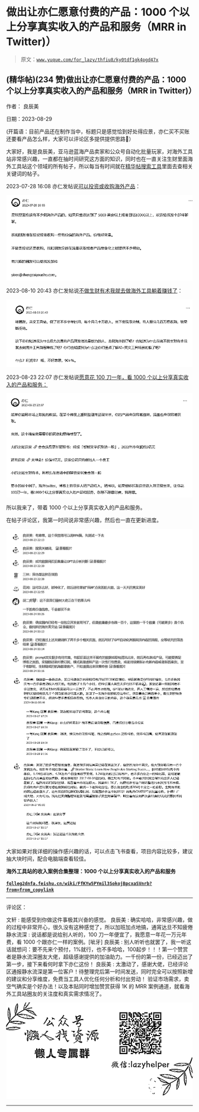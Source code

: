 # 做出让亦仁愿意付费的产品：1000 个以上分享真实收入的产品和服务（MRR in Twitter)）

> 原文：[`www.yuque.com/for_lazy/thfiu8/ky0tdf1gk4pgd47x`](https://www.yuque.com/for_lazy/thfiu8/ky0tdf1gk4pgd47x)

## (精华帖)(234 赞)做出让亦仁愿意付费的产品：1000 个以上分享真实收入的产品和服务（MRR in Twitter)）

作者： 良辰美

日期：2023-08-29

(开篇语：目前产品还在制作当中，标题只是感觉恰到好处得应景，亦仁买不买账还要看产品怎么样，大家可以评论区多提供提供思路🤣）

大家好，我是良辰美，亚马逊蓝海产品卖家和公众号自动化批量玩家，对海外工具站非常感兴趣，一直都在抽时间研究这方面的知识，同时也在一直关注生财里面海外工具站这个领域的所有帖子，所以每当有时间就在[精华帖搜索工具](https://search01.shengcaiyoushu.com/)里面去查相关关键词的帖子。

2023-07-28 16:08 亦仁发帖说[可以投资或收购海外产品](https://t.zsxq.com/11gNo4ZTs)：

![](img/d5d8b47304c944dc3678eebaedec7c16.png)

2023-08-10 20:43 亦仁发帖说[不做生财有术我就去做海外工具躺着赚钱了](https://t.zsxq.com/11wZQHMsN)：

![](img/2750666bd26dae6142b3c9ba7468832e.png)

2023-08-23 22:07 亦仁发帖说[愿意花 100 刀一年，看 1000 个以上分享真实收入的产品和服务：](https://t.zsxq.com/11OAPrSrq)

![](img/a068e2d472f9e40fe45b6ef948b5236d.png)

所以我来了，带着 1000 个以上分享真实收入的产品和服务。

在帖子评论区，我第一时间说非常感兴趣，然后也一直在更新进度。

![](img/5cd4a0b7ef6f8b42a4cb06ee8d96cef5.png)![](img/a4926a57f2d2d3fe41360c3b5d3aeb12.png)

大家如果对我详细的操作感兴趣的话，可以点击飞书查看，项目内容比较多，建议抽大块时间，配合电脑端查看较佳。

**海外工具站的收入案例合集整理：1000 个以上分享真实收入的产品和服务**

**[`fqlleg2dnfa.feishu.cn/wiki/FfKYw5PYmil3SokojBpcxaSVnrb?from=from_copylink`](https://fqlleg2dnfa.feishu.cn/wiki/FfKYw5PYmil3SokojBpcxaSVnrb?from=from_copylink)**

* * *

评论区：

文轩 : 能感受到你做这件事极其兴奋的感觉。
良辰美 : 确实哈哈，非常感兴趣，做的过程中非常开心，很久没有这种感觉了，所以加班加点地搞，通宵达旦不知疲倦
静水流深 : 说话都是说给别人听的，100 刀一年便宜了，我愿意一年花一万元年费，看 1000 个跟亦仁一样的案例。[呲牙]
良辰美 : 别人听听也就罢了，我一听这话就想问：要不先来个预付，1%就行，也不多哈哈，100<card type="inline" name="math" value="data:%7B%22code%22%3A%22%E7%9A%84%E8%A1%8C%E5%8A%A8%E5%9C%A8%E5%93%AA%E9%87%8C%E3%80%82%E6%84%9F%E8%B0%A2%E6%8C%87%E7%82%B9%EF%BC%8C%E5%A5%BD%E5%90%AC%E8%AF%9D%E7%A1%AE%E5%AE%9E%E6%98%AF%E5%A4%A7%E5%AE%B6%E9%83%BD%E4%BC%9A%E8%AF%B4%EF%BC%8C%E4%BD%86%E7%9C%9F%E6%AD%A3%E4%B9%B0%E5%8D%95%E7%9A%84%E6%97%B6%E5%80%99%E5%B0%B1%E4%B8%8D%E4%B8%80%E5%AE%9A%E7%9A%84%EF%BC%8C%E6%89%80%E4%BB%A5%E8%A6%81%E5%85%88%E5%8D%96%E7%A9%BA%E6%B0%94%EF%BC%8C%E9%AA%8C%E8%AF%81%E7%9C%9F%E5%AE%9E%E9%9C%80%E6%B1%82%E3%80%82%E6%88%91%E5%88%9A%E6%89%8D%E8%BF%98%E5%9C%A8twitter%E4%B8%8A%E7%9C%8B%E4%B8%80%E4%B8%AA%E4%BA%BA%E5%9C%A8%E5%8D%96produnct%E5%8F%91%E5%B8%83%E6%89%8B%E5%86%8C%EF%BC%8C%E5%85%88%E5%85%8D%E8%B4%B9%E9%AA%8C%E8%AF%81%E5%A4%A7%E5%AE%B6%E6%84%8F%E6%84%BF%E5%BA%A6%EF%BC%8C%E7%84%B6%E5%90%8E%E5%B0%B1%E5%BC%80%E5%A7%8B%E6%94%B6%E8%B4%B9%E4%BA%86%EF%BC%8C%E5%90%8C%E6%97%B6%E6%90%AD%E9%85%8D%E8%87%AA%E5%B7%B1%E7%9A%84%E5%92%A8%E8%AF%A2%E6%9C%8D%E5%8A%A1...%E5%A4%A7%E6%A6%82%E6%94%B6%E5%85%A5%E4%BA%86%E5%87%A0%E7%99%BE%E5%88%80%E5%90%A7%EF%BC%8C%5Cn%E9%9D%99%E6%B0%B4%E6%B5%81%E6%B7%B1%20%3A%20200%E5%85%83%E5%B7%B2%E7%BB%8F%E6%89%93%E8%B5%8F%EF%BC%8C%E8%AF%B7%E5%8A%A0%E6%B2%B9%5B%E5%91%B2%E7%89%99%5D%5Cn%E8%83%96%E5%A4%A7%E9%AD%94%20%3A%206%5Cn%E8%89%AF%E8%BE%B0%E7%BE%8E%20%3A%20%E4%B8%BA%E9%AA%8C%E8%AF%81%E5%B8%82%E5%9C%BA%E7%9C%9F%E5%AE%9E%E6%80%A7%E9%9C%80%E6%B1%82%EF%BC%8C%E6%9C%AC%E5%B8%96%E5%AD%90%E8%B5%9E%E8%B5%8F200%E5%85%83%E7%9A%84%E5%9C%88%E5%8F%8B%EF%BC%8C%E9%83%BD%E5%8F%AF%E4%BB%A5%E4%BD%8E%E4%BB%B7%E8%8E%B7%E5%BE%97%E8%BF%991K%E4%B8%AAMRR%E7%9A%84%E5%88%86%E4%BA%AB%E6%A1%88%E4%BE%8B%EF%BC%8C%EF%BC%88%E7%9F%A5%E8%AF%86%E6%98%9F%E7%90%83%E6%8A%BD%E4%BD%A320%25%EF%BC%89%EF%BC%8C%E6%89%80%E4%BB%A5%E6%88%91%E8%8E%B7%E5%BE%97%E5%AE%9E%E9%99%85%E6%94%B6%E5%85%A5%E7%9A%84%E5%8D%81%E5%88%86%E4%B9%8B%E4%B8%80%E4%BC%9A%E5%8F%8D%E9%A6%88%E7%BB%99%E7%94%9F%E8%B4%A2%EF%BC%88%E9%A3%9E%E4%B9%A6%E6%96%87%E6%A1%A3%E6%9C%89%E8%AF%A6%E7%BB%86%E6%8F%90%E5%88%B0%EF%BC%89%EF%BC%8C%E6%B5%B7%E5%A4%96%E5%B7%A5%E5%85%B7%E7%AB%99%E7%9A%84%E5%9C%88%E5%8F%8B%E7%9C%8B%E8%BF%87%E6%9D%A5%EF%BC%81%E6%89%8B%E5%86%8C%E5%AE%8C%E6%88%90%E5%90%8E%E6%94%B6%E8%B4%B9%E6%9C%80%E4%BD%8E100%22%2C%22src%22%3A%22https%3A%2F%2Fwww.yuque.com%2Fapi%2Fservices%2Fgraph%2Fgenerate_redirect%2Flatex%3F%25E7%259A%2584%25E8%25A1%258C%25E5%258A%25A8%25E5%259C%25A8%25E5%2593%25AA%25E9%2587%258C%25E3%2580%2582%25E6%2584%259F%25E8%25B0%25A2%25E6%258C%2587%25E7%2582%25B9%25EF%25BC%258C%25E5%25A5%25BD%25E5%2590%25AC%25E8%25AF%259D%25E7%25A1%25AE%25E5%25AE%259E%25E6%2598%25AF%25E5%25A4%25A7%25E5%25AE%25B6%25E9%2583%25BD%25E4%25BC%259A%25E8%25AF%25B4%25EF%25BC%258C%25E4%25BD%2586%25E7%259C%259F%25E6%25AD%25A3%25E4%25B9%25B0%25E5%258D%2595%25E7%259A%2584%25E6%2597%25B6%25E5%2580%2599%25E5%25B0%25B1%25E4%25B8%258D%25E4%25B8%2580%25E5%25AE%259A%25E7%259A%2584%25EF%25BC%258C%25E6%2589%2580%25E4%25BB%25A5%25E8%25A6%2581%25E5%2585%2588%25E5%258D%2596%25E7%25A9%25BA%25E6%25B0%2594%25EF%25BC%258C%25E9%25AA%258C%25E8%25AF%2581%25E7%259C%259F%25E5%25AE%259E%25E9%259C%2580%25E6%25B1%2582%25E3%2580%2582%25E6%2588%2591%25E5%2588%259A%25E6%2589%258D%25E8%25BF%2598%25E5%259C%25A8twitter%25E4%25B8%258A%25E7%259C%258B%25E4%25B8%2580%25E4%25B8%25AA%25E4%25BA%25BA%25E5%259C%25A8%25E5%258D%2596produnct%25E5%258F%2591%25E5%25B8%2583%25E6%2589%258B%25E5%2586%258C%25EF%25BC%258C%25E5%2585%2588%25E5%2585%258D%25E8%25B4%25B9%25E9%25AA%258C%25E8%25AF%2581%25E5%25A4%25A7%25E5%25AE%25B6%25E6%2584%258F%25E6%2584%25BF%25E5%25BA%25A6%25EF%25BC%258C%25E7%2584%25B6%25E5%2590%258E%25E5%25B0%25B1%25E5%25BC%2580%25E5%25A7%258B%25E6%2594%25B6%25E8%25B4%25B9%25E4%25BA%2586%25EF%25BC%258C%25E5%2590%258C%25E6%2597%25B6%25E6%2590%25AD%25E9%2585%258D%25E8%2587%25AA%25E5%25B7%25B1%25E7%259A%2584%25E5%2592%25A8%25E8%25AF%25A2%25E6%259C%258D%25E5%258A%25A1...%25E5%25A4%25A7%25E6%25A6%2582%25E6%2594%25B6%25E5%2585%25A5%25E4%25BA%2586%25E5%2587%25A0%25E7%2599%25BE%25E5%2588%2580%25E5%2590%25A7%25EF%25BC%258C%250A%25E9%259D%2599%25E6%25B0%25B4%25E6%25B5%2581%25E6%25B7%25B1%2520%253A%2520200%25E5%2585%2583%25E5%25B7%25B2%25E7%25BB%258F%25E6%2589%2593%25E8%25B5%258F%25EF%25BC%258C%25E8%25AF%25B7%25E5%258A%25A0%25E6%25B2%25B9%255B%25E5%2591%25B2%25E7%2589%2599%255D%250A%25E8%2583%2596%25E5%25A4%25A7%25E9%25AD%2594%2520%253A%25206%250A%25E8%2589%25AF%25E8%25BE%25B0%25E7%25BE%258E%2520%253A%2520%25E4%25B8%25BA%25E9%25AA%258C%25E8%25AF%2581%25E5%25B8%2582%25E5%259C%25BA%25E7%259C%259F%25E5%25AE%259E%25E6%2580%25A7%25E9%259C%2580%25E6%25B1%2582%25EF%25BC%258C%25E6%259C%25AC%25E5%25B8%2596%25E5%25AD%2590%25E8%25B5%259E%25E8%25B5%258F200%25E5%2585%2583%25E7%259A%2584%25E5%259C%2588%25E5%258F%258B%25EF%25BC%258C%25E9%2583%25BD%25E5%258F%25AF%25E4%25BB%25A5%25E4%25BD%258E%25E4%25BB%25B7%25E8%258E%25B7%25E5%25BE%2597%25E8%25BF%25991K%25E4%25B8%25AAMRR%25E7%259A%2584%25E5%2588%2586%25E4%25BA%25AB%25E6%25A1%2588%25E4%25BE%258B%25EF%25BC%258C%25EF%25BC%2588%25E7%259F%25A5%25E8%25AF%2586%25E6%2598%259F%25E7%2590%2583%25E6%258A%25BD%25E4%25BD%25A320%2525%25EF%25BC%2589%25EF%25BC%258C%25E6%2589%2580%25E4%25BB%25A5%25E6%2588%2591%25E8%258E%25B7%25E5%25BE%2597%25E5%25AE%259E%25E9%2599%2585%25E6%2594%25B6%25E5%2585%25A5%25E7%259A%2584%25E5%258D%2581%25E5%2588%2586%25E4%25B9%258B%25E4%25B8%2580%25E4%25BC%259A%25E5%258F%258D%25E9%25A6%2588%25E7%25BB%2599%25E7%2594%259F%25E8%25B4%25A2%25EF%25BC%2588%25E9%25A3%259E%25E4%25B9%25A6%25E6%2596%2587%25E6%25A1%25A3%25E6%259C%2589%25E8%25AF%25A6%25E7%25BB%2586%25E6%258F%2590%25E5%2588%25B0%25EF%25BC%2589%25EF%25BC%258C%25E6%25B5%25B7%25E5%25A4%2596%25E5%25B7%25A5%25E5%2585%25B7%25E7%25AB%2599%25E7%259A%2584%25E5%259C%2588%25E5%258F%258B%25E7%259C%258B%25E8%25BF%2587%25E6%259D%25A5%25EF%25BC%2581%25E6%2589%258B%25E5%2586%258C%25E5%25AE%258C%25E6%2588%2590%25E5%2590%258E%25E6%2594%25B6%25E8%25B4%25B9%25E6%259C%2580%25E4%25BD%258E100%22%7D">起步！！！第一个赞赏者是静水流深圈友大佬，超级感谢提供的加油助力。一千份的第一份，已经迈出了第一步，接下来看何时拿下亦仁这份！
良辰美 : 太激动了，感谢大佬，已经评论区通报静水流深是第一位客户！待整理完后第一时间发送，同时完全可以按照新增的建议和分享维度，免费当工具人优化任何分析和付出劳动！ 验证市场需求，卖空气确实是个好办法！以及本贴同时增加赞赏获得 1K 的 MRR 案例通道，就看海外工具站圈友的关注度和真实需求情况了。</card>

![](img/1c37d505930596d12a88ab23e11aa07a.png)

* * *